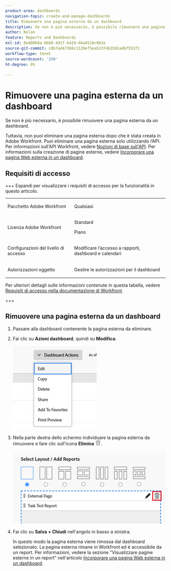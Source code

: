 ```yaml
---
product-area: dashboards
navigation-topic: create-and-manage-dashboards
title: Rimuovere una pagina esterna da un dashboard
description: Se non è più necessario, è possibile rimuovere una pagina esterna da un dashboard.
author: Nolan
feature: Reports and Dashboards
exl-id: 9e400b8a-bbb8-4d1f-b419-d4a4518c0b2e
source-git-commit: c8b7ad473b0c2120ef5ea52374b3501ad6f553f1
workflow-type: tm+mt
source-wordcount: '250'
ht-degree: 0%

---
```


# Rimuovere una pagina esterna da un dashboard

<!-- Audited: 1/2025 -->

Se non è più necessario, è possibile rimuovere una pagina esterna da un dashboard.

Tuttavia, non puoi eliminare una pagina esterna dopo che è stata creata in Adobe Workfront. Puoi eliminare una pagina esterna solo utilizzando l’API. Per informazioni sull&#39;API Workfront, vedere [Nozioni di base sull&#39;API](../../../wf-api/general/api-basics.md). Per informazioni sulla creazione di pagine esterne, vedere [Incorporare una pagina Web esterna in un dashboard](../../../reports-and-dashboards/dashboards/creating-and-managing-dashboards/embed-external-web-page-dashboard.md).

## Requisiti di accesso

+++ Espandi per visualizzare i requisiti di accesso per la funzionalità in questo articolo. 

<table style="table-layout:auto"> 
 <col> 
 <col> 
 <tbody> 
  <tr> 
   <td role="rowheader">Pacchetto Adobe Workfront</td> 
   <td> <p>Qualsiasi</p> </td> 
  </tr> 
  <tr> 
   <td role="rowheader">Licenza Adobe Workfront</td> 
   <td> 
      <p>Standard</p>
      <p>Piano</p>
   </td> 
  </tr> 
  <tr> 
   <td role="rowheader">Configurazioni del livello di accesso</td> 
   <td> <p>Modificare l’accesso a rapporti, dashboard e calendari</p></td> 
  </tr>  
  <tr> 
   <td role="rowheader">Autorizzazioni oggetto</td> 
   <td> <p>Gestire le autorizzazioni per il dashboard</p> </td> 
  </tr> 
 </tbody> 
</table>

Per ulteriori dettagli sulle informazioni contenute in questa tabella, vedere [Requisiti di accesso nella documentazione di Workfront](/help/quicksilver/administration-and-setup/add-users/access-levels-and-object-permissions/access-level-requirements-in-documentation.md).

+++

## Rimuovere una pagina esterna da un dashboard

1. Passare alla dashboard contenente la pagina esterna da eliminare.

1. Fai clic su **Azioni dashboard**, quindi su **Modifica**.

   ![Modifica dashboard](assets/unshimmed-edit-dashboard.png)

1. Nella parte destra dello schermo individuare la pagina esterna da rimuovere e fare clic sull&#39;icona **Elimina** ![Elimina](assets/delete.png).

   ![Icona Elimina pagina esterna nel dashboard](assets/delete-external-page-icon-inside-dashboard-nwe-350x284.png)

1. Fai clic su **Salva + Chiudi** nell&#39;angolo in basso a sinistra.

   In questo modo la pagina esterna viene rimossa dal dashboard selezionato. La pagina esterna rimane in Workfront ed è accessibile da un report. Per informazioni, vedere la sezione &quot;Visualizzare pagine esterne in un report&quot; nell&#39;articolo [Incorporare una pagina Web esterna in un dashboard](../../../reports-and-dashboards/dashboards/creating-and-managing-dashboards/embed-external-web-page-dashboard.md).
